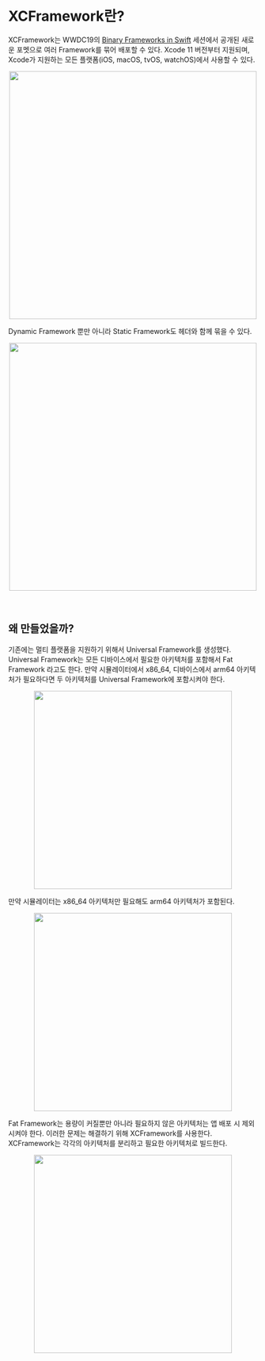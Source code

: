# XCFramework란?

XCFramework는 WWDC19의 [Binary Frameworks in Swift](https://developer.apple.com/videos/play/wwdc2019/416/) 세션에서 공개된 새로운 포멧으로 여러 Framework를 묶어 배포할 수 있다. Xcode 11 버전부터 지원되며, Xcode가 지원하는 모든 플랫폼(iOS, macOS, tvOS, watchOS)에서 사용할 수 있다. 

<p align="center">
<img src="https://user-images.githubusercontent.com/61190690/220613182-42a45f6d-24a8-4ce3-8ef3-e399bb4c1a45.jpeg" width="500">
</p>

Dynamic Framework 뿐만 아니라 Static Framework도 헤더와 함께 묶을 수 있다.

<p align="center">
<img src="https://user-images.githubusercontent.com/61190690/220613519-501d1a51-c496-4d04-994c-9b6987c7abe6.jpeg" width="500">
</p>

&nbsp;
## 왜 만들었을까?

기존에는 멀티 플랫폼을 지원하기 위해서 Universal Framework를 생성했다. Universal Framework는 모든 디바이스에서 필요한 아키텍처를 포함해서 Fat Framework 라고도 한다. 만약 시뮬레이터에서 x86_64, 디바이스에서 arm64 아키텍처가 필요하다면 두 아키텍처를 Universal Framework에 포함시켜야 한다.

<p align="center">
<img src="https://user-images.githubusercontent.com/61190690/220630684-6a3b2b74-fff1-406d-a5d4-4303f0dfa96d.png" width="400">
</p>

만약 시뮬레이터는 x86_64 아키텍처만 필요해도 arm64 아키텍처가 포함된다.

<p align="center">
<img src="https://user-images.githubusercontent.com/61190690/220630693-f315c688-28c4-4fd4-b214-f697962cedb4.png" width="400">
</p>

Fat Framework는 용량이 커질뿐만 아니라 필요하지 않은 아키텍처는 앱 배포 시 제외시켜야 한다. 이러한 문제는 해결하기 위해 XCFramework를 사용한다. XCFramework는 각각의 아키텍처를 분리하고 필요한 아키텍처로 빌드한다.

<p align="center">
<img src="https://user-images.githubusercontent.com/61190690/220701691-a315ecfe-641b-4d00-a71b-f48065776374.png" width="400">
</p>
